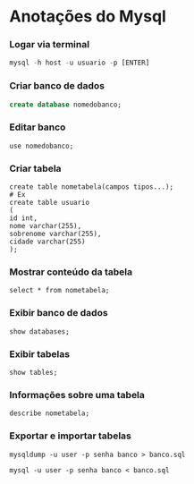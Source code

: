 # Anotações do Mysql
### Logar via terminal
```sql
mysql -h host -u usuario -p [ENTER]
```

### Criar banco de dados
```sql
create database nomedobanco;
```

### Editar banco
```
use nomedobanco;
```

### Criar tabela
```
create table nometabela(campos tipos...);
# Ex
create table usuario
(
id int,
nome varchar(255),
sobrenome varchar(255),
cidade varchar(255)
);
```

### Mostrar conteúdo da tabela
```
select * from nometabela;
```

### Exibir banco de dados
```
show databases;
```

### Exibir tabelas
```
show tables;
```

### Informações sobre uma tabela
```
describe nometabela;
```

### Exportar e importar tabelas
```
mysqldump -u user -p senha banco > banco.sql

mysql -u user -p senha banco < banco.sql
```
